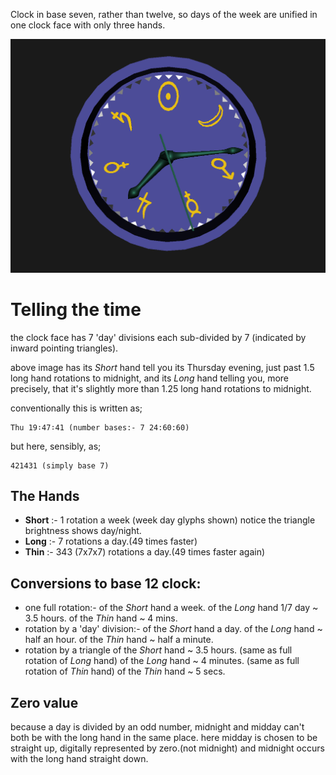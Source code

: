 Clock in base seven, rather than twelve, so days of the week are unified in one clock face with only three hands.

[![Week Clock](weekclock.png)](../../advancedViewer.html?model=./2007/weekclock/weekclock.wrl  "click to browse in 3d")

# Telling the time

the clock face has 7 'day' divisions each sub-divided by 7 (indicated by inward pointing triangles).

above image has its *Short* hand tell you its Thursday evening, just past 1.5 long hand rotations to midnight,
and its *Long* hand telling you, more precisely, that it's slightly more than 1.25 long hand rotations to midnight.

conventionally this is written as;

	Thu 19∶47∶41 (number bases:- 7 24:60:60)

but here, sensibly, as; 

	421431 (simply base 7)

## The Hands

- **Short** :- 1 rotation a week (week day glyphs shown)
notice the triangle brightness shows day/night.
- **Long** :- 7 rotations a day.(49 times faster)
- **Thin** :- 343 (7x7x7) rotations a day.(49 times faster again)

## Conversions to base 12 clock:

- one full rotation:-
	of the *Short* hand a week.
	of the *Long* hand 1/7 day ~ 3.5 hours.
	of the *Thin* hand ~ 4 mins.
- rotation by a 'day' division:-
	of the *Short* hand a day.
	of the *Long* hand ~ half an hour.
	of the *Thin* hand ~ half a minute.
- rotation by a triangle
	of the *Short* hand ~ 3.5 hours. (same as full rotation of *Long* hand)
	of the *Long* hand ~ 4 minutes. (same as full rotation of *Thin* hand)
	of the *Thin* hand ~ 5 secs.

## Zero value

because a day is divided by an odd number, midnight and midday can't both be with the long hand in the same place.
here midday is chosen to be straight up, digitally represented by zero.(not midnight)
and midnight occurs with the long hand straight down.
	 